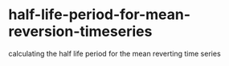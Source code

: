 # half-life-period-for-mean-reversion-timeseries
calculating the half life period for the mean reverting time series
